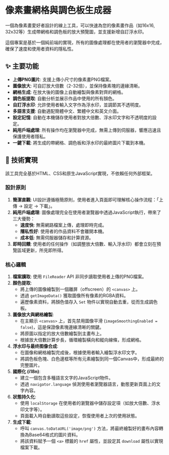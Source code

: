 # 像素畫網格與調色板生成器

一個為像素畫愛好者設計的線上工具，可以快速為您的像素畫作品（如16x16, 32x32等）生成帶網格和調色板的放大預覽圖，並支援新增自訂浮水印。

這個專案是基於一個純前端的實現，所有的圖像處理都在使用者的瀏覽器中完成，確保了速度和使用者資料的隱私性。

## ✨ 主要功能

- **上傳PNG圖片**: 支援上傳小尺寸的像素畫PNG檔案。
- **圖像放大**: 可自訂放大倍數（2-32倍），並保持像素塊的邊緣清晰。
- **網格生成**: 在放大後的圖像上自動繪製與像素對齊的網格。
- **調色板提取**: 自動分析並展示作品中使用的所有顏色。
- **自訂浮水印**: 允許使用者輸入文字作為浮水印，並調節其不透明度。
- **多語言支援**: 自動適配簡體中文、繁體中文和英文介面。
- **設定記憶**: 自動在本機儲存使用者對放大倍數、浮水印文字和不透明度的設定。
- **純用戶端處理**: 所有操作均在瀏覽器中完成，無需上傳到伺服器，響應迅速且保護使用者隱私。
- **一鍵下載**: 將生成的帶網格、調色板和浮水印的最終圖片下載到本機。

## 🚀 技術實現

該工具完全基於HTML、CSS和原生JavaScript實現，不依賴任何外部框架。

### 設計原則
1.  **簡潔直觀**: UI設計遵循極簡原則，使用者進入頁面即可理解核心操作流程：「上傳 -> 設定 -> 下載」。
2.  **純用戶端處理**: 圖像處理完全在使用者瀏覽器中透過JavaScript執行，帶來了三大優勢：
    - **速度快**: 無需網路檔案上傳，處理即時完成。
    - **隱私性好**: 使用者的作品資料不會離開本機。
    - **成本低**: 無需伺服器儲存和計算資源。
3.  **即時回饋**: 使用者的任何操作（如調整放大倍數、輸入浮水印）都會立刻在預覽區域更新，所見即所得。

### 核心邏輯
1.  **檔案讀取**: 使用 `FileReader` API 非同步讀取使用者上傳的PNG檔案。
2.  **顏色提取**:
    - 將上傳的圖像繪製到一個離屏（offscreen）的 `<canvas>` 上。
    - 透過 `getImageData()` 獲取圖像所有像素的RGBA資料。
    - 遍歷像素資料，將顏色值存入 `Set` 物件以實現自動去重，從而生成調色板。
3.  **圖像放大與網格繪製**:
    - 在主顯示 `<canvas>` 上，首先禁用圖像平滑 (`imageSmoothingEnabled = false`)，這是保證像素塊邊緣清晰的關鍵。
    - 將原圖以指定的放大倍數繪製到主畫布上。
    - 根據放大倍數計算步長，循環繪製橫向和縱向線條，形成網格。
4.  **浮水印与最终图像合成**:
    - 在圖像和網格繪製完成後，根據使用者輸入繪製浮水印文字。
    - 將調色板色塊、白色邊框等所有元素繪製到同一個Canvas中，形成最終的完整圖片。
5.  **國際化 (i18n)**:
    - 建立一個包含多種語言文字的JavaScript物件。
    - 透過 `navigator.language` 偵測使用者瀏覽器語言，動態更新頁面上的文字內容。
6.  **狀態持久化**:
    - 使用 `localStorage` 在使用者的瀏覽器中儲存設定項（如放大倍數、浮水印文字等）。
    - 頁面載入時自動讀取這些設定，恢復使用者上次的使用狀態。
7.  **生成下載**:
    - 呼叫 `canvas.toDataURL('image/png')` 方法，將最終繪製好的畫布內容轉換為Base64格式的圖片資料。
    - 將該資料賦予一個 `<a>` 標籤的 `href` 屬性，並設定其 `download` 屬性以實現檔案下載。 